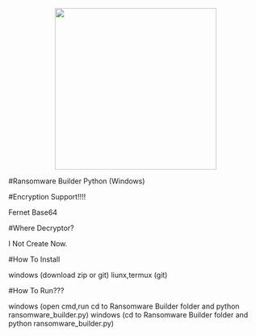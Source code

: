 <p align="center">
  <a href="https://github.com/Hex1629/Ransomware-Builder-Python-Windows">
    <img src="https://github.com/Hex1629/Ransomware-Builder-Python-Windows/blob/main/Ransomware_Builder.jpg" width="320" height="320">
  </a>
</p>

#Ransomware Builder Python (Windows)

#Encryption Support!!!!

 Fernet Base64

#Where Decryptor?

 I Not Create Now.

#How To Install

 windows (download zip or git)
 liunx,termux (git)

#How To Run???

 windows (open cmd,run cd to Ransomware Builder folder and python ransomware_builder.py)
 windows (cd to Ransomware Builder folder and python ransomware_builder.py)
